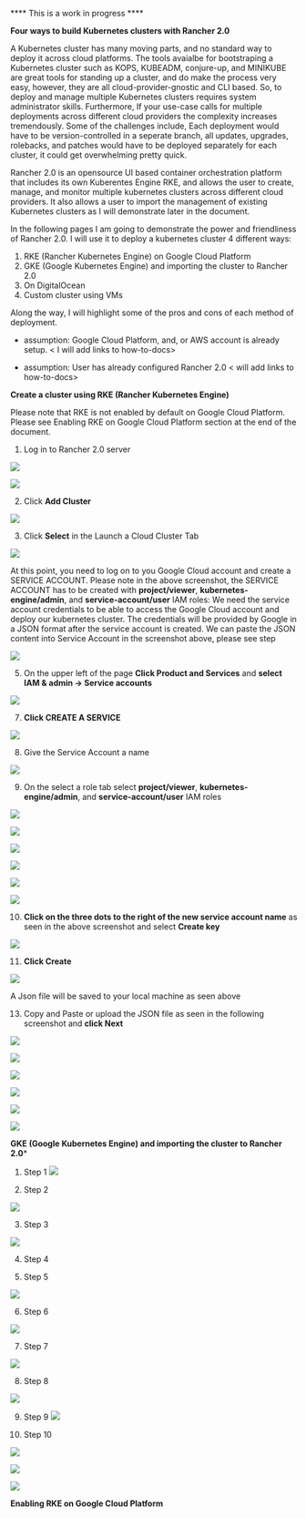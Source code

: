 **** This is a work in progress ****

**Four ways to build Kubernetes clusters with Rancher 2.0**

A Kubernetes cluster has many moving parts, and no standard way to deploy it 
across cloud platforms. The tools avaialbe for bootstraping a Kubernetes cluster 
such as  KOPS, KUBEADM, conjure-up, and MINIKUBE are great tools for standing up 
a cluster, and do make the process very easy, however, they are all cloud-provider-gnostic 
and CLI based. So, to deploy and manage multiple Kubernetes clusters requires system 
administrator skills. Furthermore, If your use-case calls for multiple deployments across 
different cloud providers the complexity increases tremendously. Some of the challenges 
include, Each deployment would have to be version-controlled in a seperate branch, all 
updates, upgrades, rolebacks, and patches would have to be deployed separately for each 
cluster, it could get overwhelming pretty quick. 

Rancher 2.0 is an opensource UI based container orchestration platform that includes its own 
Kuberentes Engine RKE, and allows the user to create, manage, and monitor multiple kubernetes 
clusters across different cloud providers. It also allows a user to import the management of 
existing Kubernetes clusters as I will demonstrate later in the document.

In the following pages I am going to demonstrate the power and friendliness of Rancher 2.0. 
I will use it to deploy a kubernetes cluster 4 different ways:

   1.  RKE (Rancher Kubernetes Engine) on Google Cloud Platform
   2.  GKE (Google Kubernetes Engine) and importing the cluster to Rancher 2.0
   3.  On DigitalOcean
   4.  Custom cluster using VMs

Along the way, I will highlight some of the pros and cons of each method of deployment.

*   assumption: Google Cloud Platform, and, or AWS account is already setup. < I will add links to how-to-docs>

*   assumption: User has already configured Rancher 2.0 < will add links to how-to-docs>

**Create a cluster using RKE (Rancher Kubernetes Engine)** 

Please note that RKE is not enabled by default on Google Cloud Platform. Please see 
Enabling RKE on Google Cloud Platform section at the end of the document.


  
  

1. Log in to Rancher 2.0 server

![](https://github.com/rickalouani/Rancher-howto/blob/master/Rancher-screen-shots/create-cluster-1.png)


![](https://github.com/rickalouani/Rancher-howto/blob/master/Rancher-screen-shots/create-cluster-2.png)


2. Click **Add Cluster**


![](https://github.com/rickalouani/Rancher-howto/blob/master/Rancher-screen-shots/create-cluster-5.png)


3. Click **Select** in the Launch a Cloud Cluster Tab


![](https://github.com/rickalouani/Rancher-howto/blob/master/Rancher-screen-shots/create-cluster-4.png)

At this point, you need to log on to you Google Cloud account and create a SERVICE ACCOUNT. Please note in the above
screenshot, the SERVICE ACCOUNT has to be created with **project/viewer**, **kubernetes-engine/admin**, and **service-account/user** IAM roles:
We need the service account credentials to be able to access the Google Cloud account and deploy our kubernetes cluster.
The credentials will be provided by Google in a JSON format after the service account is created. We can paste the JSON content into Service Account in the screenshot above, please see step
      
      

![](https://github.com/rickalouani/Rancher-howto/blob/master/Rancher-screen-shots/create-sa-1.png)


5. On the upper left of the page **Click Product and Services** and **select
   IAM & admin -> Service accounts**



![](https://github.com/rickalouani/Rancher-howto/blob/master/Rancher-screen-shots/create-sa-2.png)

7. **Click CREATE A SERVICE**

![](https://github.com/rickalouani/Rancher-howto/blob/master/Rancher-screen-shots/create-sa-3.png)

8. Give the Service Account a name


![](https://github.com/rickalouani/Rancher-howto/blob/master/Rancher-screen-shots/create-sa-4.png)

9. On the select a role tab select **project/viewer**, **kubernetes-engine/admin**, 
   and **service-account/user** IAM roles

![](https://github.com/rickalouani/Rancher-howto/blob/master/Rancher-screen-shots/create-sa-5.png)


![](https://github.com/rickalouani/Rancher-howto/blob/master/Rancher-screen-shots/create-sa-6.png)


![](https://github.com/rickalouani/Rancher-howto/blob/master/Rancher-screen-shots/create-sa-7.png)


![](https://github.com/rickalouani/Rancher-howto/blob/master/Rancher-screen-shots/create-sa-8.png)


![](https://github.com/rickalouani/Rancher-howto/blob/master/Rancher-screen-shots/create-sa-9.png)


![](https://github.com/rickalouani/Rancher-howto/blob/master/Rancher-screen-shots/create-sa-10.png)

10. **Click on the three dots to the right of the new service account name** as seen in 
    the above screenshot and select **Create key**

![](https://github.com/rickalouani/Rancher-howto/blob/master/Rancher-screen-shots/create-sa-11.png)

11. **Click Create**

![](https://github.com/rickalouani/Rancher-howto/blob/master/Rancher-screen-shots/create-sa-12.png)

   A Json file will be saved to your local machine as seen above



13. Copy and Paste or upload the JSON file as seen in the following screenshot and **click Next**
  
![](https://github.com/rickalouani/Rancher-howto/blob/master/Rancher-screen-shots/create-cluster-3.png)


![](https://github.com/rickalouani/Rancher-howto/blob/master/Rancher-screen-shots/create-cluster-8.png)


![](https://github.com/rickalouani/Rancher-howto/blob/master/Rancher-screen-shots/create-cluster-9.png)



![](https://github.com/rickalouani/Rancher-howto/blob/master/Rancher-screen-shots/create-cluster-10.png)


![](https://github.com/rickalouani/Rancher-howto/blob/master/Rancher-screen-shots/create-cluster-11.png)


![](https://github.com/rickalouani/Rancher-howto/blob/master/Rancher-screen-shots/create-cluster-12.png)

**GKE (Google Kubernetes Engine) and importing the cluster to Rancher 2.0***


1. Step 1
![](https://github.com/rickalouani/Rancher-howto/blob/master/Rancher-screen-shots/GKE1.png)

2. Step 2

![](https://github.com/rickalouani/Rancher-howto/blob/master/Rancher-screen-shots/GKE2.png)

3. Step 3

![](https://github.com/rickalouani/Rancher-howto/blob/master/Rancher-screen-shots/GKE3.png)

4. Step 4



5. Step 5

![](https://github.com/rickalouani/Rancher-howto/blob/master/Rancher-screen-shots/GKE5.png)


6. Step 6

![](https://github.com/rickalouani/Rancher-howto/blob/master/Rancher-screen-shots/GKE6.png)


7. Step 7


![](https://github.com/rickalouani/Rancher-howto/blob/master/Rancher-screen-shots/GKE7.png)


8. Step 8

![](https://github.com/rickalouani/Rancher-howto/blob/master/Rancher-screen-shots/GKE8.png)



9. Step 9
![](https://github.com/rickalouani/Rancher-howto/blob/master/Rancher-screen-shots/gke10.png)

10. Step 10

![](https://github.com/rickalouani/Rancher-howto/blob/master/Rancher-screen-shots/GKE12.png)

![](https://github.com/rickalouani/Rancher-howto/blob/master/Rancher-screen-shots/GKE13.png)

![](https://github.com/rickalouani/Rancher-howto/blob/master/Rancher-screen-shots/GKE14.png)




**Enabling RKE on Google Cloud Platform**
